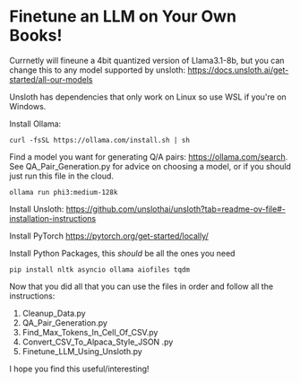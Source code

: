 ﻿# Finetune an LLM on Your Own Books!
Currnetly will fineune a 4bit quantized version of Llama3.1-8b, but you can change this to any model supported by unsloth: https://docs.unsloth.ai/get-started/all-our-models

Unsloth has dependencies that only work on Linux so use WSL if you're on Windows.

Install Ollama:
```
curl -fsSL https://ollama.com/install.sh | sh
```
Find a model you want for generating Q/A pairs: https://ollama.com/search.
See QA_Pair_Generation.py for advice on choosing a model, or if you should just run this file in the cloud.
```
ollama run phi3:medium-128k
```
Install Unsloth:
https://github.com/unslothai/unsloth?tab=readme-ov-file#-installation-instructions

Install PyTorch
https://pytorch.org/get-started/locally/

Install Python Packages, this _should_ be all the ones you need
```
pip install nltk asyncio ollama aiofiles tqdm
```

Now that you did all that you can use the files in order and follow all the instructions:

1. Cleanup_Data.py
2. QA_Pair_Generation.py
3. Find_Max_Tokens_In_Cell_Of_CSV.py
4. Convert_CSV_To_Alpaca_Style_JSON .py
5. Finetune_LLM_Using_Unsloth.py

I hope you find this useful/interesting!
